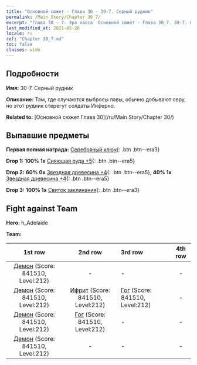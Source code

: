 ```yaml
---
title: "Основной сюжет - Глава 30 - 30-7. Серный рудник"
permalink: /Main Story/Chapter 30_7/
excerpt: "Глава 30 - 7. Эра хаоса  Основной сюжет - Глава 30_7. 30-7. Серный рудник"
last_modified_at: 2021-05-28
locale: ru
ref: "Chapter 30_7.md"
toc: false
classes: wide
---
```


## Подробности

 **Имя:** 30-7. Серный рудник

 **Описание:** Там, где случаются выбросы лавы, обычно добывают серу, но этот рудник стерегут солдаты Инферно.

 **Related to:** [Основной сюжет Глава 30](/ru/Main Story/Chapter 30/)

## Выпавшие предметы

 **Первая полная награда:** [Серебряный ключ](/ItemsRU/con_693/){: .btn .btn--era3}

 **Drop 1:** **100% 1x** [Сияющая руда +5](/ItemsRU/mat_96/){: .btn .btn--era5}

 **Drop 2:** **60% 0x** [Звездная древесина +4](/ItemsRU/mat_90/){: .btn .btn--era5}, **40% 1x** [Звездная древесина +4](/ItemsRU/mat_90/){: .btn .btn--era5}

 **Drop 3:** **100% 1x** [Свиток заклинания](/ItemsRU/con_694/){: .btn .btn--era3}


## Fight against Team
 **Hero:** h_Adelaide

 **Team:**


  | 1st row | 2nd row | 3rd row | 4th row |
  |:----:|:----:|:----|:----:|
  | [Демон](/ru/units/Demon/) (Score: 841510, Level:212)  | - | - | - |
  | [Демон](/ru/units/Demon/) (Score: 841510, Level:212)  | [Ифрит](/ru/units/Efreeti/) (Score: 841510, Level:212)  | [Гог](/ru/units/Gog/) (Score: 841510, Level:212)  | - |
  | [Демон](/ru/units/Demon/) (Score: 841510, Level:212)  | [Гог](/ru/units/Gog/) (Score: 841510, Level:212)  | - | - |
  | [Демон](/ru/units/Demon/) (Score: 841510, Level:212)  | - | - | - |


